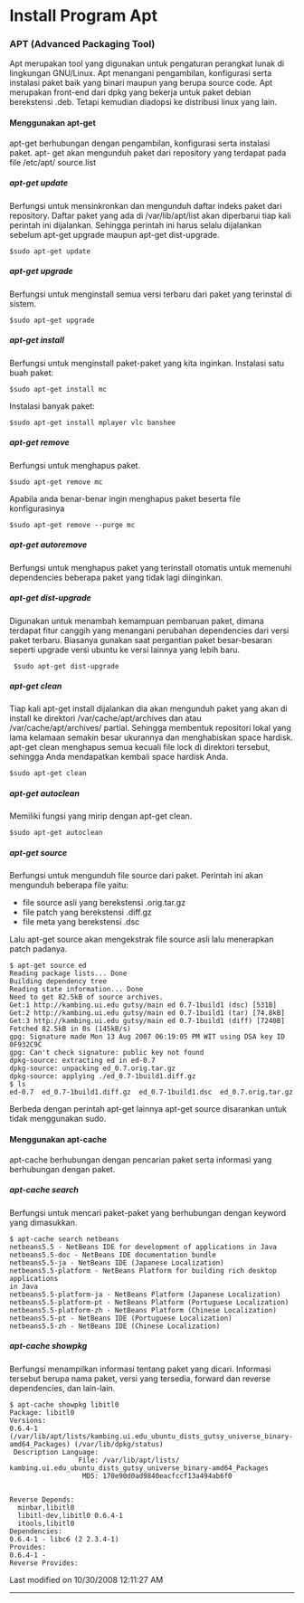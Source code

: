 # Install Program Apt

### APT (Advanced Packaging Tool)
Apt merupakan tool yang digunakan untuk pengaturan perangkat lunak di lingkungan GNU/Linux. Apt menangani pengambilan, konfigurasi serta instalasi 
paket baik yang binari maupun yang berupa source code. Apt merupakan front-end dari dpkg yang bekerja untuk paket debian berekstensi .deb. Tetapi 
kemudian diadopsi ke distribusi linux yang lain.

#### Menggunakan apt-get
apt-get berhubungan dengan pengambilan, konfigurasi serta instalasi paket. apt- get akan mengunduh paket dari repository yang terdapat pada file 
/etc/apt/ source.list

##### apt-get update
Berfungsi untuk mensinkronkan dan mengunduh daftar indeks paket dari repository. Daftar paket yang ada di /var/lib/apt/list 
akan diperbarui tiap kali perintah ini dijalankan. Sehingga perintah ini harus selalu dijalankan sebelum apt-get upgrade maupun apt-get dist-upgrade. 

`$sudo apt-get update`

##### apt-get upgrade
Berfungsi untuk menginstall semua versi terbaru dari paket yang terinstal di sistem.

`$sudo apt-get upgrade`

##### apt-get install
Berfungsi untuk menginstall paket-paket yang kita inginkan. Instalasi satu buah paket:

`$sudo apt-get install mc`

Instalasi banyak paket:

`$sudo apt-get install mplayer vlc banshee`

##### apt-get remove

Berfungsi untuk menghapus paket.

`$sudo apt-get remove mc`

Apabila anda benar-benar ingin menghapus paket beserta file konfigurasinya

`$sudo apt-get remove --purge mc`

##### apt-get autoremove

Berfungsi untuk menghapus paket yang terinstall otomatis untuk memenuhi dependencies beberapa paket yang tidak lagi diinginkan.

##### apt-get dist-upgrade

Digunakan untuk menambah kemampuan pembaruan paket, dimana terdapat fitur canggih yang menangani perubahan dependencies dari versi paket terbaru. 
Biasanya gunakan saat pergantian paket besar-besaran seperti upgrade versi ubuntu ke versi lainnya yang lebih baru.

` $sudo apt-get dist-upgrade`

##### apt-get clean
Tiap kali apt-get install dijalankan dia akan mengunduh paket yang akan di install ke direktori /var/cache/apt/archives dan atau 
/var/cache/apt/archives/ partial. Sehingga membentuk repositori lokal yang lama kelamaan semakin besar ukurannya dan menghabiskan space hardisk. 
apt-get clean menghapus semua kecuali file lock di direktori tersebut, sehingga Anda mendapatkan kembali space hardisk Anda.

`$sudo apt-get clean`

##### apt-get autoclean

Memiliki fungsi yang mirip dengan apt-get clean.

`$sudo apt-get autoclean`

##### apt-get source

Berfungsi untuk mengunduh file source dari paket. Perintah ini akan mengunduh beberapa file yaitu:

  * file source asli yang berekstensi .orig.tar.gz
  * file patch yang berekstensi .diff.gz
  * file meta yang berekstensi .dsc

Lalu apt-get source akan mengekstrak file source asli lalu menerapkan patch padanya.

```
$ apt-get source ed
Reading package lists... Done
Building dependency tree
Reading state information... Done
Need to get 82.5kB of source archives.
Get:1 http://kambing.ui.edu gutsy/main ed 0.7-1build1 (dsc) [531B]
Get:2 http://kambing.ui.edu gutsy/main ed 0.7-1build1 (tar) [74.8kB]
Get:3 http://kambing.ui.edu gutsy/main ed 0.7-1build1 (diff) [7240B]
Fetched 82.5kB in 0s (145kB/s)
gpg: Signature made Mon 13 Aug 2007 06:19:05 PM WIT using DSA key ID 0F932C9C
gpg: Can't check signature: public key not found
dpkg-source: extracting ed in ed-0.7
dpkg-source: unpacking ed_0.7.orig.tar.gz
dpkg-source: applying ./ed_0.7-1build1.diff.gz
$ ls
ed-0.7  ed_0.7-1build1.diff.gz  ed_0.7-1build1.dsc  ed_0.7.orig.tar.gz
```

Berbeda dengan perintah apt-get lainnya apt-get source disarankan untuk tidak menggunakan sudo.

#### Menggunakan apt-cache
apt-cache berhubungan dengan pencarian paket serta informasi yang berhubungan dengan paket.

##### apt-cache search
Berfungsi untuk mencari paket-paket yang berhubungan dengan keyword yang dimasukkan.

```
$ apt-cache search netbeans
netbeans5.5 - NetBeans IDE for development of applications in Java
netbeans5.5-doc - NetBeans IDE documentation bundle
netbeans5.5-ja - NetBeans IDE (Japanese Localization)
netbeans5.5-platform - NetBeans Platform for building rich desktop applications
in Java
netbeans5.5-platform-ja - NetBeans Platform (Japanese Localization)
netbeans5.5-platform-pt - NetBeans Platform (Portuguese Localization)
netbeans5.5-platform-zh - NetBeans Platform (Chinese Localization)
netbeans5.5-pt - NetBeans IDE (Portuguese Localization)
netbeans5.5-zh - NetBeans IDE (Chinese Localization)
```

##### apt-cache showpkg
Berfungsi menampilkan informasi tentang paket yang dicari. Informasi tersebut berupa nama paket, versi yang tersedia, forward dan reverse 
dependencies, dan lain-lain.

```
$ apt-cache showpkg libitl0
Package: libitl0
Versions:
0.6.4-1 (/var/lib/apt/lists/kambing.ui.edu_ubuntu_dists_gutsy_universe_binary-
amd64_Packages) (/var/lib/dpkg/status)
 Description Language:
                 File: /var/lib/apt/lists/
kambing.ui.edu_ubuntu_dists_gutsy_universe_binary-amd64_Packages
                  MD5: 170e90d0ad9840eacfccf13a494ab6f0


Reverse Depends:
  minbar,libitl0
  libitl-dev,libitl0 0.6.4-1
  itools,libitl0
Dependencies:
0.6.4-1 - libc6 (2 2.3.4-1)
Provides:
0.6.4-1 -
Reverse Provides:
```

Last modified on 10/30/2008 12:11:27 AM

---
 




